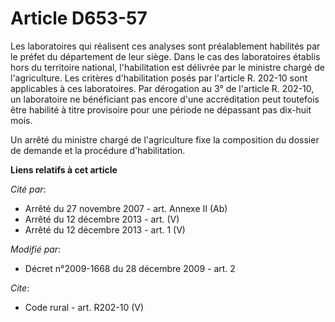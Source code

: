 # Article D653-57

Les laboratoires qui réalisent ces analyses sont préalablement habilités par le préfet du département de leur siège. Dans le
cas des laboratoires établis hors du territoire national, l'habilitation est délivrée par le ministre chargé de
l'agriculture. Les critères d'habilitation posés par l'article R. 202-10 sont applicables à ces laboratoires. Par dérogation
au 3° de l'article R. 202-10, un laboratoire ne bénéficiant pas encore d'une accréditation peut toutefois être habilité à
titre provisoire pour une période ne dépassant pas dix-huit mois. 

Un arrêté du ministre chargé de l'agriculture fixe la composition du dossier de demande et la procédure d'habilitation.

**Liens relatifs à cet article**

_Cité par_:

  - Arrêté du 27 novembre 2007 - art. Annexe II (Ab)
  - Arrêté du 12 décembre 2013 - art. (V)
  - Arrêté du 12 décembre 2013 - art. 1 (V)

_Modifié par_:

  - Décret n°2009-1668 du 28 décembre 2009 - art. 2

_Cite_:

  - Code rural - art. R202-10 (V)
